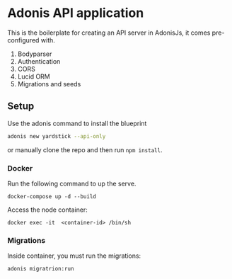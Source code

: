 # Adonis API application

This is the boilerplate for creating an API server in AdonisJs, it comes pre-configured with.

1. Bodyparser
2. Authentication
3. CORS
4. Lucid ORM
5. Migrations and seeds

## Setup

Use the adonis command to install the blueprint

```bash
adonis new yardstick --api-only
```

or manually clone the repo and then run `npm install`.


### Docker

Run the following command to up the serve.

```
docker-compose up -d --build
```

Access the node container:
```
docker exec -it  <container-id> /bin/sh
```

### Migrations

Inside container, you must run the migrations:

```
adonis migratrion:run
```
